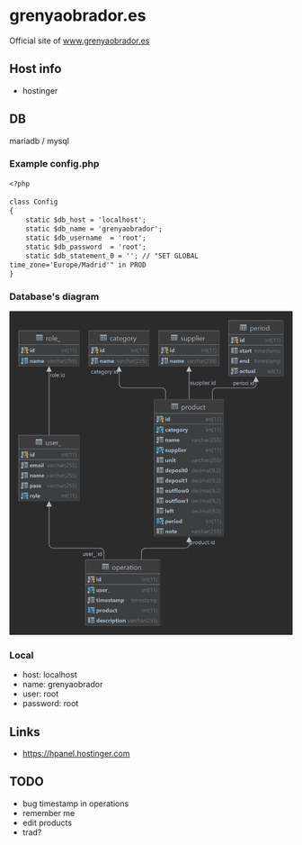 # grenyaobrador.es
Official site of www.grenyaobrador.es

## Host info
+ hostinger

## DB
mariadb / mysql
### Example config.php
```injectablephp
<?php

class Config
{
	static $db_host = 'localhost';
	static $db_name = 'grenyaobrador';
	static $db_username  = 'root';
	static $db_password  = 'root';
	static $db_statement_0 = ''; // "SET GLOBAL time_zone='Europe/Madrid'" in PROD
}
```
### Database's diagram
![image info](./grenyaobrador.png)
### Local
+ host: localhost
+ name: grenyaobrador
+ user: root
+ password: root

## Links
+ https://hpanel.hostinger.com

## TODO
+ bug timestamp in operations
+ remember me
+ edit products
+ trad?
